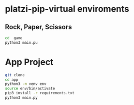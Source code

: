 # platzi-pip-virtual enviroments


## Rock, Paper, Scissors

```sh
cd  game
python3 main.pu
```

# App Project
```sh
git clone
cd app
python3 -m venv env
source env/bin/activate
pip3 install -r requirements.txt
python3 main.py
```